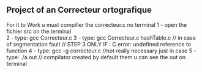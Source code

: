Project of an Correcteur ortografique
--------------------------------------------
For it to Work u must compiller the correcteur.c no terminal 
1 - open the fichier src on the terminal  
2 - type: gcc Correcteur.c 
3 - type: gcc Correcteur.c hashTable.c // in case of segmentation fault 
// STEP 3 ONLY IF : C error: undefined reference to function
4 - type: gcc -g correcteur.c //not really necessary just in case
5 - type: ./a.out // compilator created by default them u can see the out on terminal 